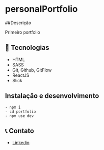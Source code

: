 # personalPortfolio

##Descrição

Primeiro portfolio


## 🔨 Tecnologias

-   HTML
-   SASS
-   Git, Github, GitFlow
-   ReactJS
-   Slick

## Instalação e desenvolvimento

    - npm i
    - cd portfolio
    - npm use dev
    
## 📞 Contato

-   [Linkedin](https://www.linkedin.com/in/thiago-dutra-107b4a213)

